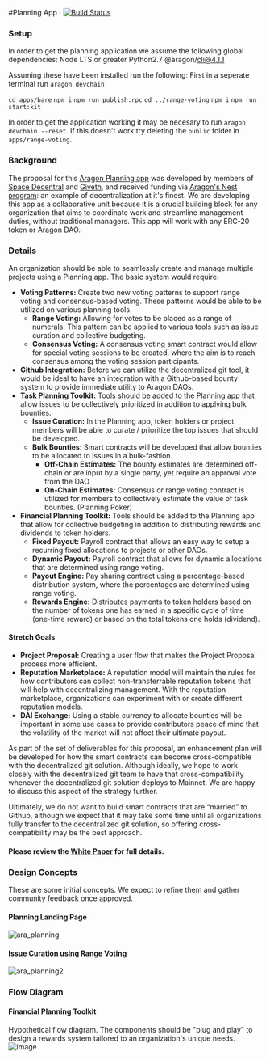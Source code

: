 #Planning App &middot; [![Build Status](https://travis-ci.org/ottodevs/planning-app.svg?branch=master)](https://travis-ci.org/ottodevs/planning-app)

### Setup

In order to get the planning application we assume the following global dependencies:
Node LTS or greater
Python2.7
@aragon/cli@4.1.1

Assuming these have been installed run the following:
First in a seperate terminal run `aragon devchain`

`cd apps/bare`
`npm i`
`npm run publish:rpc`
`cd ../range-voting`
`npm i`
`npm run start:kit`

In order to get the application working it may be necesary to run `aragon devchain --reset`. If this doesn't work try deleting the `public` folder in `apps/range-voting`.

### Background

The proposal for this [Aragon Planning app](https://github.com/aragon/nest/pull/24) was developed by members of [Space Decentral](https://spacedecentral.net) and [Giveth](https://giveth.io), and received funding via [Aragon's Nest program](https://blog.aragon.one/introducing-aragon-nest-1aa8c91c0566): an example of decentralization at it's finest. We are developing this app as a collaborative unit because it is a crucial building block for any organization that aims to coordinate work and streamline management duties, without traditional managers. This app will work with any ERC-20 token or Aragon DAO.

### Details

An organization should be able to seamlessly create and manage multiple projects using a Planning app. The basic system would require:

- **Voting Patterns:** Create two new voting patterns to support range voting and consensus-based voting. These patterns would be able to be utilized on various planning tools.
  - **Range Voting:** Allowing for votes to be placed as a range of numerals. This pattern can be applied to various tools such as issue curation and collective budgeting.
  - **Consensus Voting:** A consensus voting smart contract would allow for special voting sessions to be created, where the aim is to reach consensus among the voting session participants.
- **Github Integration:** Before we can utilize the decentralized git tool, it would be ideal to have an integration with a Github-based bounty system to provide immediate utility to Aragon DAOs.
- **Task Planning Toolkit:** Tools should be added to the Planning app that allow issues to be collectively prioritized in addition to applying bulk bounties.
  - **Issue Curation:** In the Planning app, token holders or project members will be able to curate / prioritize the top issues that should be developed.
  - **Bulk Bounties:** Smart contracts will be developed that allow bounties to be allocated to issues in a bulk-fashion.
    - **Off-Chain Estimates:** The bounty estimates are determined off-chain or are input by a single party, yet require an approval vote from the DAO
    - **On-Chain Estimates:** Consensus or range voting contract is utilized for members to collectively estimate the value of task bounties. (Planning Poker)
- **Financial Planning Toolkit:** Tools should be added to the Planning app that allow for collective budgeting in addition to distributing rewards and dividends to token holders.
  - **Fixed Payout:** Payroll contract that allows an easy way to setup a recurring fixed allocations to projects or other DAOs.
  - **Dynamic Payout:** Payroll contract that allows for dynamic allocations that are determined using range voting.
  - **Payout Engine:** Pay sharing contract using a percentage-based distribution system, where the percentages are determined using range voting.
  - **Rewards Engine:** Distributes payments to token holders based on the number of tokens one has earned in a specific cycle of time (one-time reward) or based on the total tokens one holds (dividend).

#### Stretch Goals

- **Project Proposal:** Creating a user flow that makes the Project Proposal process more efficient.
- **Reputation Marketplace:** A reputation model will maintain the rules for how contributors can collect non-transferrable reputation tokens that will help with decentralizing management. With the reputation marketplace, organizations can experiment with or create different reputation models.
- **DAI Exchange:** Using a stable currency to allocate bounties will be important in some use cases to provide contributors peace of mind that the volatility of the market will not affect their ultimate payout.

As part of the set of deliverables for this proposal, an enhancement plan will be developed for how the smart contracts can become cross-compatible with the decentralized git solution. Although ideally, we hope to work closely with the decentralized git team to have that cross-compatibility whenever the decentralized git solution deploys to Mainnet. We are happy to discuss this aspect of the strategy further.

Ultimately, we do not want to build smart contracts that are “married” to Github, although we expect that it may take some time until all organizations fully transfer to the decentralized git solution, so offering cross-compatibility may be the best approach.

#### Please review the [White Paper](http://goo.gl/eXAybm) for full details.

### Design Concepts

These are some initial concepts. We expect to refine them and gather community feedback once approved.

#### Planning Landing Page

![ara_planning](https://user-images.githubusercontent.com/2584493/36969323-72536286-2065-11e8-825a-e6c0a3c100f1.png)

#### Issue Curation using Range Voting

![ara_planning2](https://user-images.githubusercontent.com/2584493/36969331-76f20d24-2065-11e8-8ccc-ccf2fe9be61c.png)

### Flow Diagram

#### Financial Planning Toolkit

Hypothetical flow diagram. The components should be "plug and play" to design a rewards system tailored to an organization's unique needs.
![image](https://user-images.githubusercontent.com/2584493/36970345-91ff7ee6-2068-11e8-94a6-968f055b7ebc.png)
